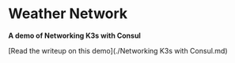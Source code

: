 # Weather Network
 
**A demo of Networking K3s with Consul**

[Read the writeup on this demo](./Networking K3s with Consul.md)